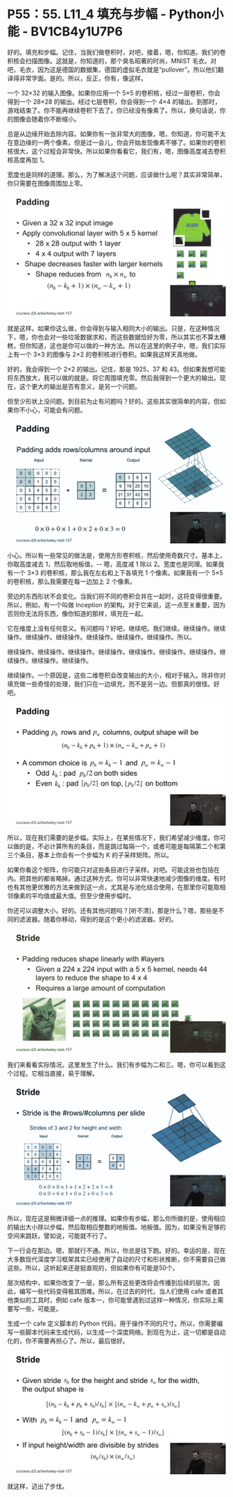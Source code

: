 # P55：55. L11_4 填充与步幅 - Python小能 - BV1CB4y1U7P6

好的。填充和步幅。记住，当我们做卷积时，对吧，接着，嗯，你知道。我们的卷积核会扫描图像。这就是，你知道的，那个臭名昭著的时尚，MNIST 毛衣。对吧，毛衣，因为这是德国的数据集，德国的虚拟毛衣就是“pullover”。所以他们翻译得非常字面。是的。所以，反正，你有，像这样。

一个 32×32 的输入图像。如果你应用一个 5×5 的卷积核，经过一层卷积，你会得到一个 28×28 的输出。经过七层卷积，你会得到一个 4×4 的输出。到那时，游戏结束了。你不能再继续卷积下去了。你已经没有像素了。所以，换句话说，你的图像会随着你不断缩小。

总是从边缘开始去除内容。如果你有一张非常大的图像，嗯，你知道，你可能不太在意边缘的一两个像素，但是过一会儿，你会开始发现像素不够了。如果你的卷积核很大，这个过程会非常快。所以如果你看看它，我们有，嗯，图像高度减去卷积核高度再加 1。

宽度也是同样的道理。那么，为了解决这个问题，应该做什么呢？其实非常简单，你只需要在图像周围加上零。

![](img/24e4388fdc881dee8baa49a2d2635a10_1.png)

就是这样。如果你这么做，你会得到与输入相同大小的输出。只是，在这种情况下，嗯，你也会对一些垃圾数据求和，而这些数据恰好为零，所以其实也不算太糟糕，但你知道，这也是你可以做的一种方法。所以在这里的例子中，嗯，我们实际上有一个 3×3 的图像与 2×2 的卷积核进行卷积。如果我这样天真地做。

好的，我会得到一个 2×2 的输出。记住，那是 1925，37 和 43。但如果我想可能将东西放大，我可以做的就是。将它周围填充零。然后我得到一个更大的输出。现在，这个更大的输出是否有意义，是另一个问题。

但至少形状上没问题。到目前为止有问题吗？好的。这些其实很简单的内容，但如果你不小心，可能会有问题。

![](img/24e4388fdc881dee8baa49a2d2635a10_3.png)

小心。所以有一些常见的做法是，使用方形卷积核，然后使用奇数尺寸。基本上，你取高度减去 1，然后取地板值，-- 嗯，高度减 1 除以 2。宽度也是同理。如果我有一个 3×3 的卷积核，那么我在左右和上下各填充 1 个像素。如果我有一个 5×5 的卷积核，那么我需要在每一边加上 2 个像素。

旁边的东西形状不会变化。当我们将不同的卷积合并在一起时，这将变得很重要。所以，例如，有一个叫做 Inception 的架构。对于它来说，这一点至关重要，因为否则你无法将东西，像你知道的那样，填充在一起。

它在维度上没有任何意义。有问题吗？好吧，继续吧。我们继续。继续操作。继续操作。继续操作。继续操作。继续操作。继续操作。继续操作。所以。

继续操作。继续操作。继续操作。继续操作。继续操作。继续操作。继续操作。继续操作。继续操作。继续操作。

继续操作。一个原因是，这些二维卷积会改变输出的大小，相对于输入。除非你对填充做一些奇怪的处理，我们只在一边填充，而不是另一边。但那真的很怪。好吧。

![](img/24e4388fdc881dee8baa49a2d2635a10_5.png)

所以，现在我们需要的是步幅。实际上，在某些情况下，我们希望减少维度。你可以做的是，不必计算所有的条目，而是跳过每隔一个，或者可能是每隔第二个和第三个条目，基本上你会有一个步幅为 K 的子采样矩阵。所以。

如果你看这个矩阵，你可能只对这些条目进行子采样。对吧。可能这些也包括在内。把其他的都省略掉。通过这种方式，你可以非常快速地减少图像的维度。有时也有其他更优雅的方法来做到这一点，尤其是与池化结合使用，在那里你可能取相邻像素的平均值或最大值。但至少使用步幅时。

你还可以调整大小。好的。还有其他问题吗？[听不清]，那是什么？嗯，那些是不同的滤波器。随着你移动，得到的是这个更小的滤波器。好的。

![](img/24e4388fdc881dee8baa49a2d2635a10_7.png)

我们来看看实际情况。这里发生了什么。我们有步幅为二和三。嗯，你可以看到这个过程。它相当直接，易于理解。

![](img/24e4388fdc881dee8baa49a2d2635a10_9.png)

所以，现在这是稍微详细一点的推理。如果你有步幅，那么你所做的是，使用相应的输出大小除以步幅，然后取相应整数的地板值。地板值。因为，如果没有足够的空间来跳跃，譬如说，可能就不行了。

下一行会在那边。嗯，那就行不通。所以，你总是往下跑。好的。幸运的是，现在大多数现代深度学习框架其实已经使用了自动的尺寸和形状推断，你不需要自己做这些。所以，这听起来还是挺直观的，但如果你有可能是50个。

层次结构中，如果你改变了一层，那么所有这些更改将会传播到后续的层次。因此，编写一些代码变得极其困难。所以，在过去的时代，当人们使用 cafe 或者其他类似的工具时，例如 cafe 版本一，你可能曾遇到过这样一种情况，你实际上需要写一些，可能是。

生成一个 cafe 定义脚本的 Python 代码，用于操作不同的尺寸。所以，你需要编写一些脚本代码来生成代码，以生成一个深度网络。到现在为止，这一切都是自动化的，你不需要再担心了。所以，最后很好。

![](img/24e4388fdc881dee8baa49a2d2635a10_11.png)

就这样，迈出了步伐。
